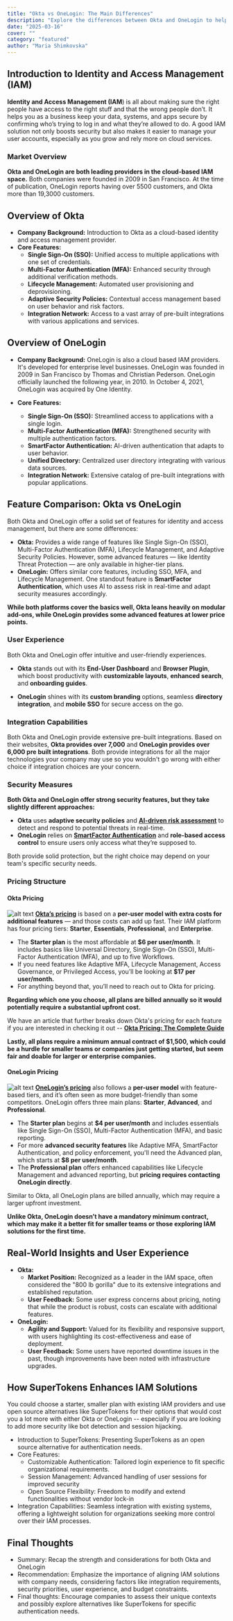 ```yaml
---
title: "Okta vs OneLogin: The Main Differences"
description: "Explore the differences between Okta and OneLogin to help you choose the right IAM solution."
date: "2025-03-16"
cover: ""
category: "featured"
author: "Maria Shimkovska"
---
```


## Introduction to Identity and Access Management (IAM)

**Identity and Access Management (IAM**) is all about making sure the right people have access to the right stuff and that the wrong people don’t. It helps you as a business keep your data, systems, and apps secure by confirming who’s trying to log in and what they’re allowed to do. A good IAM solution not only boosts security but also makes it easier to manage your user accounts, especially as you grow and rely more on cloud services.

### Market Overview
**Okta and OneLogin are both leading providers in the cloud-based IAM space.** 
Both companies were founded in 2009 in San Francisco. At the time of publication, OneLogin reports having over 5500 customers, and Okta more than 19,3000 customers. 

## Overview of Okta 
- **Company Background:** Introduction to Okta as a cloud-based identity and access management provider.
- **Core Features:** 
    - **Single Sign-On (SSO):** Unified access to multiple applications with one set of credentials.
    - **Multi-Factor Authentication (MFA):** Enhanced security through additional verification methods.
    - **Lifecycle Management:** Automated user provisioning and deprovisioning.
    - **Adaptive Security Policies:** Contextual access management based on user behavior and risk factors.
    - **Integration Network:** Access to a vast array of pre-built integrations with various applications and services.

## Overview of OneLogin
- **Company Background:** OneLogin is also a cloud based IAM providers. It's developed for enterprise level businesses. OneLogin was founded in 2009 in San Francisco by Thomas and Christian Pederson. OneLogin officially launched the following year, in 2010. In October 4, 2021, OneLogin was acquired by One Identity. 

- **Core Features:**
    - **Single Sign-On (SSO):** Streamlined access to applications with a single login.
    - **Multi-Factor Authentication (MFA):** Strengthened security with multiple authentication factors.
    - **SmartFactor Authentication:** AI-driven authentication that adapts to user behavior.
    - **Unified Directory:** Centralized user directory integrating with various data sources.
    - **Integration Network:** Extensive catalog of pre-built integrations with popular applications.

## Feature Comparison: Okta vs OneLogin

Both Okta and OneLogin offer a solid set of features for identity and access management, but there are some differences: 
- **Okta:** Provides a wide range of features like Single Sign-On (SSO), Multi-Factor Authentication (MFA), Lifecycle Management, and Adaptive Security Policies. However, some advanced features — like Identity Threat Protection — are only available in higher-tier plans.
- **OneLogin:** Offers similar core features, including SSO, MFA, and Lifecycle Management. One standout feature is **SmartFactor Authentication**, which uses AI to assess risk in real-time and adapt security measures accordingly.

**While both platforms cover the basics well, Okta leans heavily on modular add-ons, while OneLogin provides some advanced features at lower price points.**

### User Experience
Both Okta and OneLogin offer intuitive and user-friendly experiences.  
- **Okta** stands out with its **End-User Dashboard** and **Browser Plugin**, which boost productivity with **customizable layouts**, **enhanced search**, and **onboarding guides**.  

- **OneLogin** shines with its **custom branding** options, seamless **directory integration**, and **mobile SSO** for secure access on the go.  

### Integration Capabilities

Both Okta and OneLogin provide extensive pre-built integrations. Based on their websites, **Okta provides over 7,000** and **OneLogin provides over 6,000 pre built integrations**. Both provide integrations for all the major technologies your company may use so you wouldn't go wrong with either choice if integration choices are your concern. 

### Security Measures
**Both Okta and OneLogin offer strong security features, but they take slightly different approaches:**

- **Okta** uses **adaptive security policies** and [**AI-driven risk assessment**](https://help.okta.com/oie/en-us/content/topics/itp/overview.htm) to detect and respond to potential threats in real-time. 
- **OneLogin** relies on [**SmartFactor Authentication**](https://www.onelogin.com/product/smartfactor-authentication) and **role-based access control** to ensure users only access what they’re supposed to.

Both provide solid protection, but the right choice may depend on your team's specific security needs.

### Pricing Structure
#### Okta Pricing

![alt text](image.png)
[**Okta’s pricing**](https://www.okta.com/pricing/) is based on a **per-user model with extra costs for additional features** — and those costs can add up fast. Their IAM platform has four pricing tiers: **Starter**, **Essentials**, **Professional**, and **Enterprise**.
- The **Starter plan** is the most affordable at **$6 per user/month**. It includes basics like Universal Directory, Single Sign-On (SSO), Multi-Factor Authentication (MFA), and up to five Workflows.
- If you need features like Adaptive MFA, Lifecycle Management, Access Governance, or Privileged Access, you’ll be looking at **$17 per user/month.**
- For anything beyond that, you’ll need to reach out to Okta for pricing.

**Regarding which one you choose, all plans are billed annually so it would potentially require a substantial upfront cost.**

We have an article that further breaks down Okta's pricing for each feature if you are interested in checking it out -- [**Okta Pricing: The Complete Guide**](https://supertokens.com/blog/okta-pricing-the-complete-guide)

**Lastly, all plans require a minimum annual contract of $1,500, which could be a hurdle for smaller teams or companies just getting started, but seem fair and doable for larger or enterprise companies.**

#### OneLogin Pricing

![alt text](image-1.png)
[**OneLogin’s pricing**](https://www.onelogin.com/product/pricing) also follows a **per-user model** with feature-based tiers, and it’s often seen as more budget-friendly than some competitors. OneLogin offers three main plans: **Starter**, **Advanced**, and **Professional**.
- The **Starter plan** begins at **$4 per user/month** and includes essentials like Single Sign-On (SSO), Multi-Factor Authentication (MFA), and basic reporting.
- For more **advanced security features** like Adaptive MFA, SmartFactor Authentication, and policy enforcement, you'll need the Advanced plan, which starts at **$8 per user/month**.
- The **Professional plan** offers enhanced capabilities like Lifecycle Management and advanced reporting, but **pricing requires contacting OneLogin directly**.

Similar to Okta, all OneLogin plans are billed annually, which may require a larger upfront investment.

**Unlike Okta, OneLogin doesn’t have a mandatory minimum contract, which may make it a better fit for smaller teams or those exploring IAM solutions for the first time.**

## Real-World Insights and User Experience 
- **Okta:**
    - **Market Position:** Recognized as a leader in the IAM space, often considered the "800 lb gorilla" due to its extensive integrations and established reputation. 
    - **User Feedback:** Some user express concerns about pricing, noting that while the product is robust, costs can escalate with additional features. 
- **OneLogin:** 
    - **Agility and Support:** Valued for its flexibility and responsive support, with users highlighting its cost-effectiveness and ease of deployment. 
    - **User Feedback:** Some users have reported downtime issues in the past, though improvements have been noted with infrastructure upgrades. 

## How SuperTokens Enhances IAM Solutions 

You could choose a starter, smaller plan with existing IAM providers and use open source alternatives like SuperTokens for their options that would cost you a lot more with either Okta or OneLogin -- especially if you are looking to add more security like bot detection and session hijacking. 

- Introduction to SuperTokens: Presenting SuperTokens as an open source alternative for authentication needs. 
- Core Features: 
    - Customizable Authentication: Tailored login experience to fit specific organizational requirements. 
    - Session Management: Advanced handling of user sessions for improved security 
    - Open Source Flexibility: Freedom to modify and extend functionalities without vendor lock-in
- Integration Capabilities: Seamless integration with existing systems, offering a lightweight solution for organizations seeking more control over their IAM processes. 

## Final Thoughts
- Summary: Recap the strength and considerations for both Okta and OneLogin
- Recommendation: Emphasize the importance of aligning IAM solutions with company needs, considering factors like integration requirements, security priorities, user experience, and budget constraints.
- Final thoughts: Encourage companies to assess their unique contexts and possibly explore alternatives like SuperTokens for specific authentication needs. 

